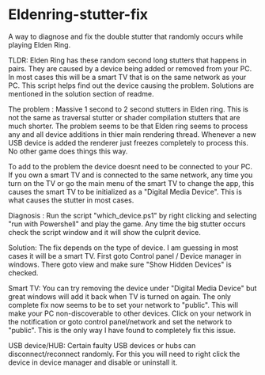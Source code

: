 # Eldenring-stutter-fix
A way to diagnose and fix the double stutter that randomly occurs while playing Elden Ring.

TLDR: Elden Ring has these random second long stutters that happens in pairs. They are caused by a device being added or removed from your PC. In most cases this will be a smart TV that is on the same network as your PC. This script helps find out the device causing the problem. Solutions are mentioned in the solution section of readme.

The problem :
Massive 1 second to 2 second stutters in Elden ring. This is not the same as traversal stutter or shader compilation stutters that are much shorter. The problem seems to be that Elden ring seems to process any and all device additions in thier main rendering thread. Whenever a new USB device is added the renderer just freezes completely to process this. No other game does things this way.

To add to the problem the device doesnt need to be connected to your PC. If you own a smart TV and is connected to the same network, any time you turn on the TV or go the main menu of the smart TV to change the app, this causes the smart TV to be initialized as a "Digital Media Device". This is what causes the stutter in most cases. 

Diagnosis :
Run the script "which_device.ps1" by right clicking and selecting "run with Powershell" and play the game. Any time the big stutter occurs check the script window and it will show the culprit device.

  Solution:
  The fix depends on the type of device. I am guessing in most cases it will be a smart TV. First goto Control panel / Device manager in windows. There goto view and make sure "Show Hidden Devices" is checked.
  
  Smart TV:
  You can try removing the device under "Digital Media Device" but great windows will add it back when TV is turned on again. The only complete fix now seems to be to set your network to "public". This will make your PC non-discoverable to other devices. Click on your network in the notification or goto control panel/network and set the network to "public". This is the only way I have found to completely fix this issue.
  
  USB device/HUB:
  Certain faulty USB devices or hubs can disconnect/reconnect randomly. For this you will need to right click the device in device manager and disable or uninstall it.

